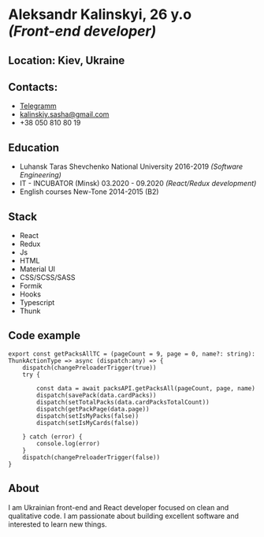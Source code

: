 # Aleksandr Kalinskyi, 26 y.o <br/> *(Front-end developer)*

## Location: Kiev, Ukraine

## Contacts:
- [Telegramm](http://t.me/kalinskiyqq)
- kalinskiy.sasha@gmail.com
- +38 050 810 80 19


## Education

- Luhansk Taras Shevchenko National University 2016-2019 *(Software Engineering)*
- IT - INCUBATOR (Minsk) 03.2020 - 09.2020 *(React/Redux development)*
- English courses New-Tone 2014-2015 (B2)

## Stack
- React
- Redux
- Js
- HTML
- Material UI
- CSS/SCSS/SASS
- Formik
- Hooks
- Typescript
- Thunk

## Code example 
```
export const getPacksAllTC = (pageCount = 9, page = 0, name?: string): ThunkActionType => async (dispatch:any) => {
    dispatch(changePreloaderTrigger(true))
    try {

        const data = await packsAPI.getPacksAll(pageCount, page, name)
        dispatch(savePack(data.cardPacks))
        dispatch(setTotalPacks(data.cardPacksTotalCount))
        dispatch(getPackPage(data.page))
        dispatch(setIsMyPacks(false))
        dispatch(setIsMyCards(false))

    } catch (error) {
        console.log(error)
    }
    dispatch(changePreloaderTrigger(false))
}
```
## About
I am Ukrainian front-end and React developer focused on clean and qualitative code.
I am passionate about building excellent software and interested to learn new things.